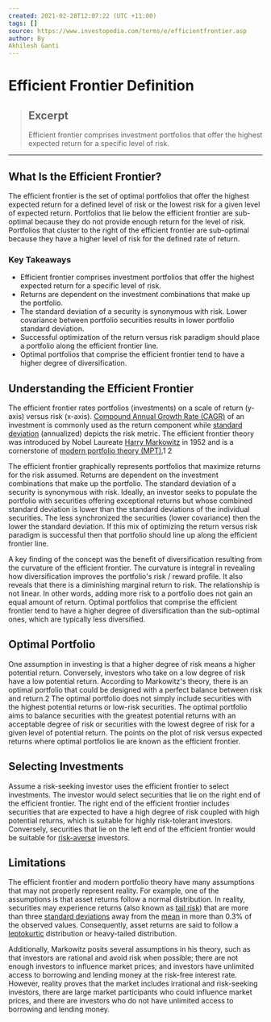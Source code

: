 ```yaml
---
created: 2021-02-28T12:07:22 (UTC +11:00)
tags: []
source: https://www.investopedia.com/terms/e/efficientfrontier.asp
author: By
Akhilesh Ganti
---
```


# Efficient Frontier Definition

> ## Excerpt
> Efficient frontier comprises investment portfolios that offer the highest expected return for a specific level of risk.

---
## What Is the Efficient Frontier?

The efficient frontier is the set of optimal portfolios that offer the highest expected return for a defined level of risk or the lowest risk for a given level of expected return. Portfolios that lie below the efficient frontier are sub-optimal because they do not provide enough return for the level of risk. Portfolios that cluster to the right of the efficient frontier are sub-optimal because they have a higher level of risk for the defined rate of return.

### Key Takeaways

-   Efficient frontier comprises investment portfolios that offer the highest expected return for a specific level of risk.
-   Returns are dependent on the investment combinations that make up the portfolio.
-   The standard deviation of a security is synonymous with risk. Lower covariance between portfolio securities results in lower portfolio standard deviation.
-   Successful optimization of the return versus risk paradigm should place a portfolio along the efficient frontier line.
-   Optimal portfolios that comprise the efficient frontier tend to have a higher degree of diversification.

## Understanding the Efficient Frontier

The efficient frontier rates portfolios (investments) on a scale of return (y-axis) versus risk (x-axis). [Compound Annual Growth Rate (CAGR)](https://www.investopedia.com/terms/c/cagr.asp) of an investment is commonly used as the return component while [standard deviation](https://www.investopedia.com/terms/s/standarddeviation.asp) (annualized) depicts the risk metric. The efficient frontier theory was introduced by Nobel Laureate [Harry Markowitz](https://www.investopedia.com/terms/h/harrymarkowitz.asp) in 1952 and is a cornerstone of [modern portfolio theory (MPT).](https://www.investopedia.com/terms/m/modernportfoliotheory.asp)1 2

The efficient frontier graphically represents portfolios that maximize returns for the risk assumed. Returns are dependent on the investment combinations that make up the portfolio. The standard deviation of a security is synonymous with risk. Ideally, an investor seeks to populate the portfolio with securities offering exceptional returns but whose combined standard deviation is lower than the standard deviations of the individual securities. The less synchronized the securities (lower covariance) then the lower the standard deviation. If this mix of optimizing the return versus risk paradigm is successful then that portfolio should line up along the efficient frontier line.

A key finding of the concept was the benefit of diversification resulting from the curvature of the efficient frontier. The curvature is integral in revealing how diversification improves the portfolio's risk / reward profile. It also reveals that there is a diminishing marginal return to risk. The relationship is not linear. In other words, adding more risk to a portfolio does not gain an equal amount of return. Optimal portfolios that comprise the efficient frontier tend to have a higher degree of diversification than the sub-optimal ones, which are typically less diversified.

## Optimal Portfolio

One assumption in investing is that a higher degree of risk means a higher potential return. Conversely, investors who take on a low degree of risk have a low potential return. According to Markowitz's theory, there is an optimal portfolio that could be designed with a perfect balance between risk and return.2 The optimal portfolio does not simply include securities with the highest potential returns or low-risk securities. The optimal portfolio aims to balance securities with the greatest potential returns with an acceptable degree of risk or securities with the lowest degree of risk for a given level of potential return. The points on the plot of risk versus expected returns where optimal portfolios lie are known as the efficient frontier.

## Selecting Investments

Assume a risk-seeking investor uses the efficient frontier to select investments. The investor would select securities that lie on the right end of the efficient frontier. The right end of the efficient frontier includes securities that are expected to have a high degree of risk coupled with high potential returns, which is suitable for highly risk-tolerant investors. Conversely, securities that lie on the left end of the efficient frontier would be suitable for [risk-averse](https://www.investopedia.com/terms/r/riskaverse.asp) investors.

## Limitations

The efficient frontier and modern portfolio theory have many assumptions that may not properly represent reality. For example, one of the assumptions is that asset returns follow a normal distribution. In reality, securities may experience returns (also known as [tail risk](https://www.investopedia.com/terms/t/tailrisk.asp)) that are more than three [standard deviations](https://www.investopedia.com/terms/s/standarddeviation.asp) away from the [mean](https://www.investopedia.com/terms/m/mean.asp) in more than 0.3% of the observed values. Consequently, asset returns are said to follow a [leptokurtic](https://www.investopedia.com/terms/l/leptokurtic.asp) distribution or heavy-tailed distribution.

Additionally, Markowitz posits several assumptions in his theory, such as that investors are rational and avoid risk when possible; there are not enough investors to influence market prices; and investors have unlimited access to borrowing and lending money at the risk-free interest rate. However, reality proves that the market includes irrational and risk-seeking investors, there are large market participants who could influence market prices, and there are investors who do not have unlimited access to borrowing and lending money.
